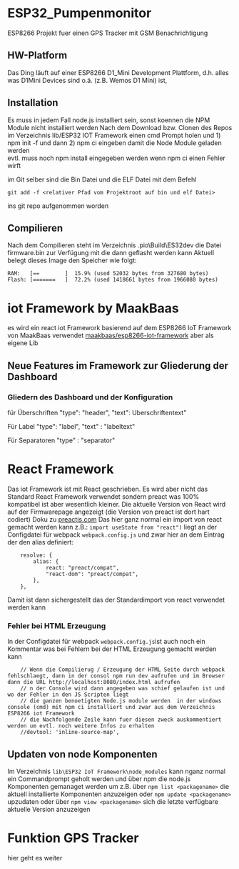 # ESP32_Pumpenmonitor
ESP8266 Projekt fuer einen GPS Tracker mit GSM Benachrichtigung

## HW-Platform
Das Ding läuft auf einer ESP8266 D1_Mini Development Plattform, d.h. alles was D1Mini Devices sind  o.ä. (z.B. Wemos D1 Mini)
ist, 

## Installation
Es muss in jedem Fall node.js installiert sein, sonst koennen die NPM Module nicht installiert werden 
Nach dem Download bzw. Clonen des Repos im Verzeichnis lib/ESP32 IOT Framework
einen cmd Prompt holen und 1) npm init -f und dann 2) npm ci eingeben damit die Node Module geladen werden  
evtl. muss noch npm install eingegeben werden wenn npm ci einen Fehler wirft  

im Git selber sind die Bin Datei und die ELF Datei mit dem Befehl
```
git add -f <relativer Pfad vom Projektroot auf bin und elf Datei>

```
ins git repo aufgenommen worden

## Compilieren
Nach dem Compilieren steht im Verzeichnis .pio\Build\ES32dev die Datei firmware.bin 
zur Verfügung mit die dann geflasht werden kann
Aktuell belegt dieses Image den Speicher wie folgt:
```
RAM:   [==        ]  15.9% (used 52032 bytes from 327680 bytes)
Flash: [=======   ]  72.2% (used 1418661 bytes from 1966080 bytes)
```

# iot Framework by MaakBaas
es wird ein react iot Framework basierend auf dem ESP8266 IoT Framework von MaakBaas verwendet
[maakbaas/esp8266-iot-framework](https://github.com/maakbaas/esp8266-iot-framework) aber als eigene Lib


## Neue Features im Framework zur Gliederung der Dashboard
### Gliedern des Dashboard und der Konfiguration 

für Überschriften
"type": "header",
"text": Uberschriftentext"

Für Label
"type": "label",
"text" : "labeltext"

Für Separatoren
 "type" : "separator"

# React Framework
Das iot Framework ist mit React geschrieben. Es wird aber nicht das Standard React Framework verwendet sondern preact was 100% kompatibel ist aber wesentlich kleiner. Die aktuelle Version von React wird auf der Firmwarepage angezeigt (die Version von preact ist dort hart codiert)
Doku zu [preactjs.com](https://preactjs.com)
Das hier ganz normal ein import von react gemacht werden kann 
z.B.:
``import useState from "react")`` liegt an der Configdatei für webpack ``webpack.config.js``
und zwar hier an dem Eintrag der den alias definiert:
```
    resolve: {
        alias: {
            react: "preact/compat",
            "react-dom": "preact/compat",
        },
    }, 
```
Damit ist dann sichergestellt das der Standardimport von react verwendet werden kann
### Fehler bei HTML Erzeugung
In der Configdatei für webpack ``webpack.config.js``ist auch noch ein Kommentar was bei Fehlern bei der HTML Erzeugung gemacht werden kann
```
    // Wenn die Compilierug / Erzeugung der HTML Seite durch webpack  fehlschlaegt, dann in der consol npm run dev aufrufen und im Browser dann die URL http://localhost:8080/index.html aufrufen
    // n der Console wird dann angegeben was schief gelaufen ist und wo der Fehler in den JS Scripten liegt
    // die ganzen benoetigten Node.js module werden  in der windows console (cmd) mit npm ci installiert und zwar aus dem Verzeichnis ESP8266 iot Framework
    // die Nachfolgende Zeile kann fuer diesen zweck auskommentiert werden um evtl. noch weitere Infos zu erhalten
    //devtool: 'inline-source-map', 

```
## Updaten von node Komponenten
Im Verzeichnis ``lib\ESP32 IoT Framework\node_modules`` kann nganz normal ein Commandprompt geholt werden und über npm die node.js Komponenten gemanaget werden um z.B. über ``npm list <packagename>`` die aktuell installierte Komponenten anzuzeigen oder ``npm update <packagename>`` upzudaten oder über ``npm view <packagename>`` sich die letzte verfügbare aktuelle Version anzuzeigen  

# Funktion GPS Tracker 
hier geht es weiter